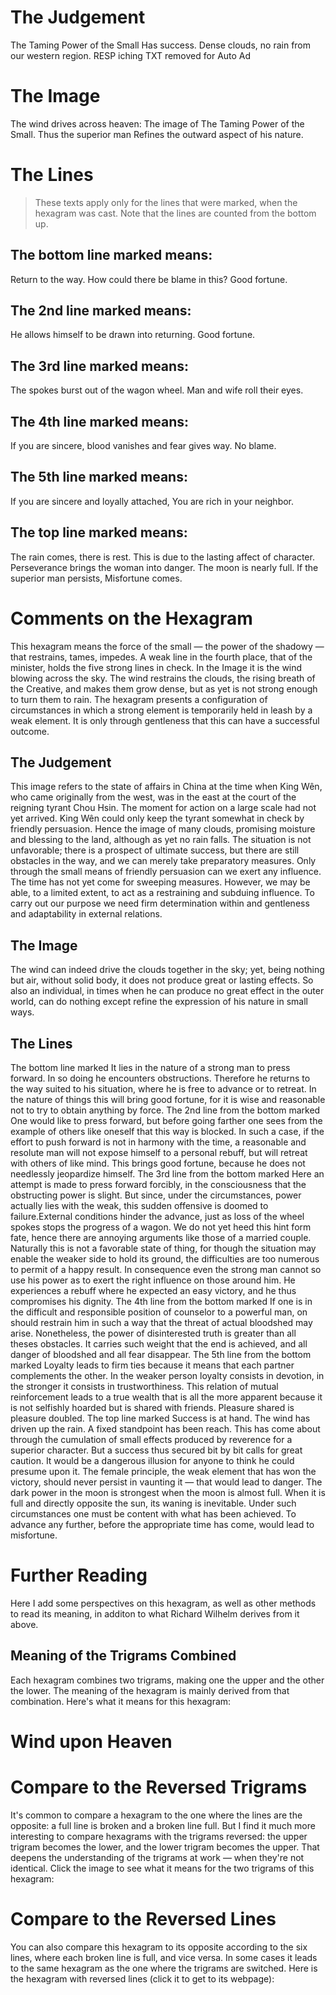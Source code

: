 # The Judgement

The Taming Power of the Small
Has success.
Dense clouds, no rain from our western region.
RESP iching TXT removed for Auto Ad

# The Image

The wind drives across heaven:
The image of The Taming Power of the Small.
Thus the superior man
Refines the outward aspect of his nature.

# The Lines

> These texts apply only for the lines that were marked, when the hexagram was cast. Note that the lines are counted from the bottom up.

## The bottom line marked means:

Return to the way.
How could there be blame in this?
Good fortune.

## The 2nd line marked means:

He allows himself to be drawn into returning.
Good fortune.

## The 3rd line marked means:

The spokes burst out of the wagon wheel.
Man and wife roll their eyes.

## The 4th line marked means:

If you are sincere, blood vanishes and fear gives way.
No blame.

## The 5th line marked means:

If you are sincere and loyally attached,
You are rich in your neighbor.

## The top line marked means:

The rain comes, there is rest.
This is due to the lasting affect of character.
Perseverance brings the woman into danger.
The moon is nearly full.
If the superior man persists,
Misfortune comes.

# Comments on the Hexagram

This hexagram means the force of the small — the power of the shadowy — that restrains, tames, impedes. A weak line in the fourth place, that of the minister, holds the five strong lines in check. In the Image it is the wind blowing across the sky. The wind restrains the clouds, the rising breath of the Creative, and makes them grow dense, but as yet is not strong enough to turn them to rain. The hexagram presents a configuration of circumstances in which a strong element is temporarily held in leash by a weak element. It is only through gentleness that this can have a successful outcome.

## The Judgement

This image refers to the state of affairs in China at the time when King Wên, who came originally from the west, was in the east at the court of the reigning tyrant Chou Hsin. The moment for action on a large scale had not yet arrived. King Wên could only keep the tyrant somewhat in check by friendly persuasion. Hence the image of many clouds, promising moisture and blessing to the land, although as yet no rain falls. The situation is not unfavorable; there is a prospect of ultimate success, but there are still obstacles in the way, and we can merely take preparatory measures. Only through the small means of friendly persuasion can we exert any influence. The time has not yet come for sweeping measures. However, we may be able, to a limited extent, to act as a restraining and subduing influence. To carry out our purpose we need firm determination within and gentleness and adaptability in external relations.

## The Image

The wind can indeed drive the clouds together in the sky; yet, being nothing but air, without solid body, it does not produce great or lasting effects. So also an individual, in times when he can produce no great effect in the outer world, can do nothing except refine the expression of his nature in small ways.

## The Lines

The bottom line marked
It lies in the nature of a strong man to press forward. In so doing he encounters obstructions. Therefore he returns to the way suited to his situation, where he is free to advance or to retreat. In the nature of things this will bring good fortune, for it is wise and reasonable not to try to obtain anything by force.
The 2nd line from the bottom marked
One would like to press forward, but before going farther one sees from the example of others like oneself that this way is blocked. In such a case, if the effort to push forward is not in harmony with the time, a reasonable and resolute man will not expose himself to a personal rebuff, but will retreat with others of like mind. This brings good fortune, because he does not needlessly jeopardize himself.
The 3rd line from the bottom marked
Here an attempt is made to press forward forcibly, in the consciousness that the obstructing power is slight. But since, under the circumstances, power actually lies with the weak, this sudden offensive is doomed to failure.External conditions hinder the advance, just as loss of the wheel spokes stops the progress of a wagon. We do not yet heed this hint form fate, hence there are annoying arguments like those of a married couple. Naturally this is not a favorable state of thing, for though the situation may enable the weaker side to hold its ground, the difficulties are too numerous to permit of a happy result. In consequence even the strong man cannot so use his power as to exert the right influence on those around him. He experiences a rebuff where he expected an easy victory, and he thus compromises his dignity.
The 4th line from the bottom marked
If one is in the difficult and responsible position of counselor to a powerful man, on should restrain him in such a way that the threat of actual bloodshed may arise. Nonetheless, the power of disinterested truth is greater than all theses obstacles. It carries such weight that the end is achieved, and all danger of bloodshed and all fear disappear.
The 5th line from the bottom marked
Loyalty leads to firm ties because it means that each partner complements the other. In the weaker person loyalty consists in devotion, in the stronger it consists in trustworthiness. This relation of mutual reinforcement leads to a true wealth that is all the more apparent because it is not selfishly hoarded but is shared with friends. Pleasure shared is pleasure doubled.
The top line marked
Success is at hand. The wind has driven up the rain. A fixed standpoint has been reach. This has come about through the cumulation of small effects produced by reverence for a superior character. But a success thus secured bit by bit calls for great caution. It would be a dangerous illusion for anyone to think he could presume upon it. The female principle, the weak element that has won the victory, should never persist in vaunting it — that would lead to danger. The dark power in the moon is strongest when the moon is almost full. When it is full and directly opposite the sun, its waning is inevitable. Under such circumstances one must be content with what has been achieved. To advance any further, before the appropriate time has come, would lead to misfortune.

# Further Reading



Here I add some perspectives on this hexagram, as well as other methods to read its meaning, in additon to what Richard Wilhelm derives from it above.

## Meaning of the Trigrams Combined

Each hexagram combines two trigrams, making one the upper and the other the lower. The meaning of the hexagram is mainly derived from that combination. Here's what it means for this hexagram:

# Wind upon Heaven




# Compare to the Reversed Trigrams

It's common to compare a hexagram to the one where the lines are the opposite: a full line is broken and a broken line full. But I find it much more interesting to compare hexagrams with the trigrams reversed: the upper trigram becomes the lower, and the lower trigram becomes the upper. That deepens the understanding of the trigrams at work — when they're not identical. Click the image to see what it means for the two trigrams of this hexagram:

# Compare to the Reversed Lines

You can also compare this hexagram to its opposite according to the six lines, where each broken line is full, and vice versa. In some cases it leads to the same hexagram as the one where the trigrams are switched. Here is the hexagram with reversed lines (click it to get to its webpage):